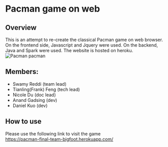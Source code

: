 # Pacman game on web
## Overview
This is an attempt to re-create the classical Pacman game on web browser. On the frontend side, Javascript and Jquery were used. On the backend, Java and Spark were used. The website is hosted on heroku.
![Pacman pacman](https://raw.githubusercontent.com/frankfeng98/Pacman/master/.github/pacman.png)
## Members:
* Swamy Reddi (team lead)
* Tianling(Frank) Feng (tech lead)
* Nicole Du (doc lead)
* Anand Gadsing (dev)
* Daniel Kuo (dev)
## How to use
Please use the following link to visit the game <br>
https://pacman-final-team-bigfoot.herokuapp.com/
